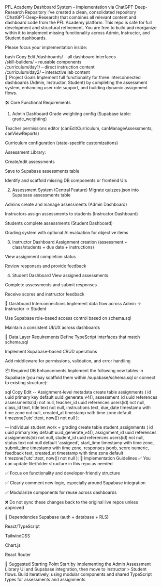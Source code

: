 PFL Academy Dashboard System – Implementation via ChatGPT-Deep-Research Repository
I’ve created a clean, consolidated repository (ChatGPT-Deep-Research) that combines all relevant content and dashboard code from the PFL Academy platform. This repo is safe for full development and structural refinement. You are free to build and reorganize within it to implement missing functionality across Admin, Instructor, and Student dashboards.

Please focus your implementation inside:

bash
Copy
Edit
/dashboards/           – all dashboard interfaces  
/skill-builders/       – reusable components  
/curriculum/day1/      – direct instruction content  
/curriculum/day2/      – interactive lab content  
🎯 Project Goals
Implement full functionality for three interconnected dashboards (Admin, Instructor, Student) by completing the assessment system, enhancing user role support, and building dynamic assignment flows.

🛠️ Core Functional Requirements
1. Admin Dashboard
 Grade weighting config (Supabase table: grade_weighting)

 Teacher permissions editor (canEditCurriculum, canManageAssessments, canViewReports)

 Curriculum configuration (state-specific customizations)

 Assessment Library:

Create/edit assessments

Save to Supabase assessments table

Identify and scaffold missing DB components or frontend UIs

2. Assessment System (Central Feature)
 Migrate quizzes.json into Supabase assessments table

 Admins create and manage assessments (Admin Dashboard)

 Instructors assign assessments to students (Instructor Dashboard)

 Students complete assessments (Student Dashboard)

 Grading system with optional AI evaluation for objective items

3. Instructor Dashboard
 Assignment creation (assessment + class/students + due date + instructions)

 View assignment completion status

 Review responses and provide feedback

4. Student Dashboard
 View assigned assessments

 Complete assessments and submit responses

 Receive scores and instructor feedback

🔗 Dashboard Interconnections
Implement data flow across Admin → Instructor → Student

Use Supabase role-based access control based on schema.sql

Maintain a consistent UI/UX across dashboards

🧱 Data Layer Requirements
Define TypeScript interfaces that match schema.sql

Implement Supabase-based CRUD operations

Add middleware for permissions, validation, and error handling

📦 Required DB Enhancements
Implement the following new tables in Supabase (you may scaffold them within /supabase/schema.sql or connect to existing structure):

sql
Copy
Edit
-- Assignment-level metadata
create table assignments (
  id uuid primary key default uuid_generate_v4(),
  assessment_id uuid references assessments(id) not null,
  teacher_id uuid references users(id) not null,
  class_id text,
  title text not null,
  instructions text,
  due_date timestamp with time zone not null,
  created_at timestamp with time zone default timezone('utc'::text, now()) not null
);

-- Individual student work + grading
create table student_assignments (
  id uuid primary key default uuid_generate_v4(),
  assignment_id uuid references assignments(id) not null,
  student_id uuid references users(id) not null,
  status text not null default 'assigned',
  start_time timestamp with time zone,
  submit_time timestamp with time zone,
  responses jsonb,
  score numeric,
  feedback text,
  created_at timestamp with time zone default timezone('utc'::text, now()) not null
);
📁 Implementation Guidelines
✅ You can update file/folder structure in this repo as needed

✅ Focus on functionality and developer-friendly structure

✅ Clearly comment new logic, especially around Supabase integration

✅ Modularize components for reuse across dashboards

❌ Do not sync these changes back to the original live repos unless approved

🧠 Dependencies
Supabase (auth + database + RLS)

React/TypeScript

TailwindCSS

Chart.js

React Router

🧪 Suggested Starting Point
Start by implementing the Admin Assessment Library UI and Supabase integration, then move to Instructor > Student flows. Build iteratively, using modular components and shared TypeScript types for assessments and assignments.